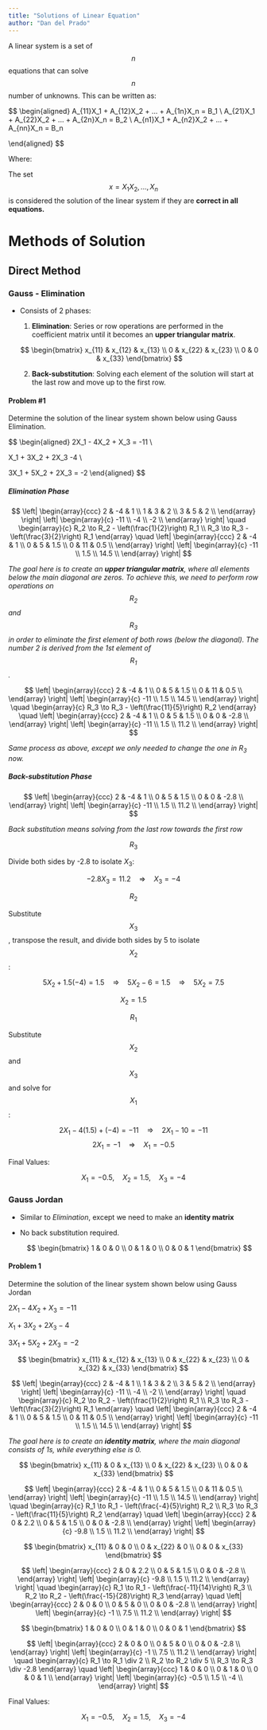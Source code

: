 ```yaml
---
title: "Solutions of Linear Equation"
author: "Dan del Prado"
---
```


<script type="text/javascript" async
   src="https://cdnjs.cloudflare.com/ajax/libs/mathjax/2.7.7/MathJax.js?config=TeX-MML-AM_CHTML">
</script>

A linear system is a set of $$n$$ equations that can solve $$n$$ number of unknowns. This can be written as:

$$
\begin{aligned}
A_{11}X_1 + A_{12}X_2 + ... + A_{1n}X_n = B_1 \\
A_{21}X_1 + A_{22}X_2 + ... + A_{2n}X_n = B_2 \\
A_{n1}X_1 + A_{n2}X_2 + ... + A_{nn}X_n = B_n

\end{aligned}
$$

Where:

The set $$x={X_1 X_2, ..., X_n}$$ is considered the solution of the linear system if they are **correct in all equations.**

# Methods of Solution

## Direct Method

### Gauss - Elimination
- Consists of 2 phases:
  1. **Elimination**: Series or row operations are performed in the coefficient matrix until it becomes an **upper triangular matrix**.

  $$ 
  \begin{bmatrix}
  x_{11} & x_{12} & x_{13} \\
  0      & x_{22} & x_{23} \\
  0      & 0      & x_{33}
  \end{bmatrix} 
  $$

  2. **Back-substitution**: Solving each element of the solution will start at the last row and move up to the first row.

#### Problem #1

Determine the solution of the linear system shown below using Gauss Elimination.

$$
\begin{aligned}
2X_1 - 4X_2 + X_3 = -11 \\

X_1 + 3X_2 + 2X_3 -4 \\

3X_1 + 5X_2 + 2X_3 = -2
\end{aligned}
$$


##### Elimination Phase

$$
\left|
\begin{array}{ccc}
2 & -4 & 1 \\
1 & 3 & 2 \\
3 & 5 & 2 \\
\end{array}
\right|
\left|
\begin{array}{c}
-11 \\
-4 \\
-2 \\
\end{array}
\right|
\quad
\begin{array}{c}
R_2 \to R_2 - \left(\frac{1}{2}\right) R_1 \\
R_3 \to R_3 - \left(\frac{3}{2}\right) R_1
\end{array}
\quad
\left|
\begin{array}{ccc}
2 & -4 & 1 \\
0 & 5 & 1.5 \\
0 & 11 & 0.5 \\
\end{array}
\right|
\left|
\begin{array}{c}
-11 \\
1.5 \\
14.5 \\
\end{array}
\right|
$$

*The goal here is to create an **upper triangular matrix**, where all elements below the main diagonal are zeros. To achieve this, we need to perform row operations on $$R_2$$ and $$R_3$$ in order to eliminate the first element of both rows (below the diagonal). The number 2 is derived from the 1st element of $$R_1$$.*

$$
\left|
\begin{array}{ccc}
2 & -4 & 1 \\
0 & 5 & 1.5 \\
0 & 11 & 0.5 \\
\end{array}
\right|
\left|
\begin{array}{c}
-11 \\
1.5 \\
14.5 \\
\end{array}
\right|
\quad
\begin{array}{c}
R_3 \to R_3 - \left(\frac{11}{5}\right) R_2
\end{array}
\quad
\left|
\begin{array}{ccc}
2 & -4 & 1 \\
0 & 5 & 1.5 \\
0 & 0 & -2.8 \\
\end{array}
\right|
\left|
\begin{array}{c}
-11 \\
1.5 \\
11.2 \\
\end{array}
\right|
$$

*Same process as above, except we only needed to change the one in $R_3$ now.*

##### Back-substitution Phase

$$
\left|
\begin{array}{ccc}
2 & -4 & 1 \\
0 & 5 & 1.5 \\
0 & 0 & -2.8 \\
\end{array}
\right|
\left|
\begin{array}{c}
-11 \\
1.5 \\
11.2 \\
\end{array}
\right|
$$

*Back substitution means solving from the last row towards the first row*


$$R_3$$

Divide both sides by -2.8 to isolate $X_3$:

$$-2.8X_3 = 11.2 \quad \Rightarrow \quad X_3 = -4$$


$$R_2$$

Substitute $$X_3$$, transpose the result, and divide both sides by 5 to isolate $$X_2$$:

$$5X_2 + 1.5(-4) = 1.5 \quad \Rightarrow \quad 5X_2 - 6 = 1.5 \quad \Rightarrow \quad 5X_2 = 7.5$$

$$X_2 = 1.5$$

$$R_1$$

Substitute $$X_2$$ and $$X_3$$ and solve for $$X_1$$:

$$2X_1 - 4(1.5) + (-4) = -11 \quad \Rightarrow \quad 2X_1 - 10 = -11$$
$$2X_1 = -1 \quad \Rightarrow \quad X_1 = -0.5$$


Final Values: 

$$X_1 = -0.5, \quad X_2 = 1.5, \quad X_3 = -4$$


### Gauss Jordan
- Similar to _Elimination_, except we need to make an **identity matrix**
- No back substitution required.

  $$ 
  \begin{bmatrix}
  1 & 0 & 0 \\
  0 & 1 & 0 \\
  0 & 0 & 1
  \end{bmatrix} 
  $$

#### Problem 1

Determine the solution of the linear system shown below using Gauss Jordan

$2X_1 - 4X_2 + X_3 = -11$

$X_1 + 3X_2 + 2X_3 -4$

$3X_1 + 5X_2 + 2X_3 = -2$

  $$ 
  \begin{bmatrix}
  x_{11} & x_{12} & x_{13} \\
  0 & x_{22} & x_{23} \\
  0 & x_{32} & x_{33}
  \end{bmatrix} 
  $$

$$
\left|
\begin{array}{ccc}
2 & -4 & 1 \\
1 & 3 & 2 \\
3 & 5 & 2 \\
\end{array}
\right|
\left|
\begin{array}{c}
-11 \\
-4 \\
-2 \\
\end{array}
\right|
\quad
\begin{array}{c}
R_2 \to R_2 - \left(\frac{1}{2}\right) R_1 \\
R_3 \to R_3 - \left(\frac{3}{2}\right) R_1
\end{array}
\quad
\left|
\begin{array}{ccc}
2 & -4 & 1 \\
0 & 5 & 1.5 \\
0 & 11 & 0.5 \\
\end{array}
\right|
\left|
\begin{array}{c}
-11 \\
1.5 \\
14.5 \\
\end{array}
\right|
$$

*The goal here is to create an **identity matrix**, where the main diagonal consists of 1s, while everything else is 0.*

  $$ 
  \begin{bmatrix}
  x_{11} & 0 & x_{13} \\
  0 & x_{22} & x_{23} \\
  0 & 0 & x_{33}
  \end{bmatrix} 
  $$

$$
\left|
\begin{array}{ccc}
2 & -4 & 1 \\
0 & 5 & 1.5 \\
0 & 11 & 0.5 \\
\end{array}
\right|
\left|
\begin{array}{c}
-11 \\
1.5 \\
14.5 \\
\end{array}
\right|
\quad
\begin{array}{c}
R_1 \to R_1 - \left(\frac{-4}{5}\right)  R_2 \\
R_3 \to R_3 - \left(\frac{11}{5}\right) R_2 
\end{array}
\quad
\left|
\begin{array}{ccc}
2 & 0 & 2.2 \\
0 & 5 & 1.5 \\
0 & 0 & -2.8 \\
\end{array}
\right|
\left|
\begin{array}{c}
-9.8 \\
1.5 \\
11.2 \\
\end{array}
\right|
$$

  $$ 
  \begin{bmatrix}
  x_{11} & 0 & 0 \\
  0 & x_{22} & 0 \\
  0 & 0 & x_{33}
  \end{bmatrix} 
  $$

$$
\left|
\begin{array}{ccc}
2 & 0 & 2.2 \\
0 & 5 & 1.5 \\
0 & 0 & -2.8 \\
\end{array}
\right|
\left|
\begin{array}{c}
-9.8 \\
1.5 \\
11.2 \\
\end{array}
\right|
\quad
\begin{array}{c}
R_1 \to R_1 - \left(\frac{-11}{14}\right)  R_3 \\
R_2 \to R_2 - \left(\frac{-15}{28}\right) R_3 
\end{array}
\quad
\left|
\begin{array}{ccc}
2 & 0 & 0 \\
0 & 5 & 0 \\
0 & 0 & -2.8 \\
\end{array}
\right|
\left|
\begin{array}{c}
-1 \\
7.5 \\
11.2 \\
\end{array}
\right|
$$

  $$ 
  \begin{bmatrix}
  1 & 0 & 0 \\
  0 & 1 & 0 \\
  0 & 0 & 1
  \end{bmatrix} 
  $$

$$
\left|
\begin{array}{ccc}
2 & 0 & 0 \\
0 & 5 & 0 \\
0 & 0 & -2.8 \\
\end{array}
\right|
\left|
\begin{array}{c}
-1 \\
7.5 \\
11.2 \\
\end{array}
\right|
\quad
\begin{array}{c}
R_1 \to R_1 \div 2 \\
R_2 \to R_2 \div 5  \\
R_3 \to R_3 \div -2.8
\end{array}
\quad
\left|
\begin{array}{ccc}
1 & 0 & 0 \\
0 & 1 & 0 \\
0 & 0 & 1 \\
\end{array}
\right|
\left|
\begin{array}{c}
-0.5 \\
1.5 \\
-4 \\
\end{array}
\right|
$$

Final Values: 

$$
\
X_1 = -0.5, \quad X_2 = 1.5, \quad X_3 = -4
\
$$

